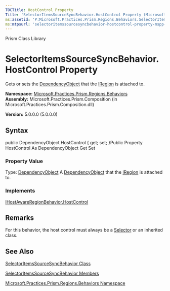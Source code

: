 ```yaml
---
TOCTitle: HostControl Property
Title: 'SelectorItemsSourceSyncBehavior.HostControl Property (Microsoft.Practices.Prism.Regions.Behaviors)'
ms:assetid: 'P:Microsoft.Practices.Prism.Regions.Behaviors.SelectorItemsSourceSyncBehavior.HostControl'
ms:mtpsurl: 'selectoritemssourcesyncbehavior-hostcontrol-property-mspp-regions-behaviors.md'
---
```


Prism Class Library

SelectorItemsSourceSyncBehavior.HostControl Property
========================================================

Gets or sets the [DependencyObject](http://msdn.microsoft.com/en-us/library/ms589309) that the [IRegion](https://msdn.microsoft.com/library/microsoft.practices.prism.regions.iregion) is attached to.

**Namespace:** [Microsoft.Practices.Prism.Regions.Behaviors](https://msdn.microsoft.com/library/microsoft.practices.prism.regions.behaviors)
**Assembly:** Microsoft.Practices.Prism.Composition (in Microsoft.Practices.Prism.Composition.dll)

**Version:** 5.0.0.0 (5.0.0.0)

## Syntax


public DependencyObject HostControl { get; set; }Public Property HostControl As DependencyObject Get Set
### Property Value

Type: [DependencyObject](http://msdn.microsoft.com/en-us/library/ms589309)
A [DependencyObject](http://msdn.microsoft.com/en-us/library/ms589309) that the [IRegion](https://msdn.microsoft.com/library/microsoft.practices.prism.regions.iregion) is attached to.
### Implements

[IHostAwareRegionBehavior.HostControl](https://msdn.microsoft.com/library/microsoft.practices.prism.regions.behaviors.ihostawareregionbehavior.hostcontrol)

Remarks
-------

For this behavior, the host control must always be a [Selector](http://msdn.microsoft.com/en-us/library/ms595227) or an inherited class.

See Also
--------


[SelectorItemsSourceSyncBehavior Class](https://msdn.microsoft.com/library/microsoft.practices.prism.regions.behaviors.selectoritemssourcesyncbehavior)

[SelectorItemsSourceSyncBehavior Members](https://msdn.microsoft.com/allmembers.t:microsoft.practices.prism.regions.behaviors.selectoritemssourcesyncbehavior)

[Microsoft.Practices.Prism.Regions.Behaviors Namespace](https://msdn.microsoft.com/library/microsoft.practices.prism.regions.behaviors)
